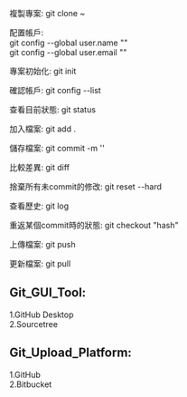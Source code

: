 複製專案: git clone ~

配置帳戶:  
git config --global user.name ""  
git config --global user.email ""

專案初始化: git init

確認帳戶: git config --list

查看目前狀態: git status

加入檔案: git add .

儲存檔案: git commit -m ''

比較差異: git diff

捨棄所有未commit的修改: git reset --hard

查看歷史: git log

重返某個commit時的狀態: git checkout "hash"

上傳檔案: git push

更新檔案: git pull  

Git_GUI_Tool:
--------------------  
1.GitHub Desktop  
2.Sourcetree

Git_Upload_Platform:  
--------------------
1.GitHub  
2.Bitbucket
